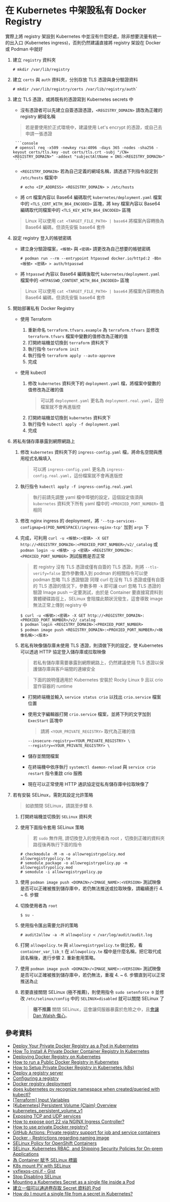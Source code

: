 # 在 Kubernetes 中架設私有 Docker Registry

實際上將 registry 架設到 Kubernetes 中並沒有什麼好處，除非想要流量有統一的出入口 (Kubernetes ingress)，否則仍然建議直接將 registry 架設在 Docker 或 Podman 中就好

1. 建立 `registry` 資料夾

    ```console
    # mkdir /var/lib/registry
    ```

2. 建立 `certs` 與 `auth` 資料夾，分別存放 TLS 憑證與身分驗證資料

    ```console
    # mkdir /var/lib/registry/certs /var/lib/registry/auth`
    ```

3. 建立 TLS 憑證，或將既有的憑證寫到 Kubernetes secrets 中

    - 沒有憑證者可以先建立自簽憑證憑證，`<REGISTRY_DOMAIN>` 請改為正確的 registry 網域名稱

    > 若是要使用於正式環境中，建議使用 Let's encrypt 的憑證，或自己去申請一張憑證

        ```console
        # openssl req -x509 -newkey rsa:4096 -days 365 -nodes -sha256 -keyout certs/tls.key -out certs/tls.crt -subj "/CN=<REGISTRY_DOMAIN>" -addext "subjectAltName = DNS:<REGISTRY_DOMAIN>"
        ```
    
    - `<REGISTRY_DOMAIN>` 若為自己定義的網域名稱，請透過下列指令設定到 `/etc/hosts` 檔案中

        ```console
        # echo <IP_ADDRESS> <REGISTRY_DOMAIN> > /etc/hosts
        ```
    
    - 將 crt 檔案內容以 Base64 編碼取代 `kubernetes/deployment.yaml` 檔案中的 `<TLS_CERT_WITH_B64_ENCODED>` 區塊，將 key 檔案內容以 Base64 編碼取代同檔案中的 `<TLS_KEY_WITH_B64_ENCODED>` 區塊

    > Linux 可以使用 `cat <TARGET_FILE_PATH> | base64` 將檔案內容轉換為 Base64 編碼，但須先安裝 base64 套件

4. 設定 registry 登入的帳號密碼

    - 建立身分驗證檔案，`<帳號>` 與 `<密碼>` 請更改為自己想要的帳號密碼

        ```console
        # podman run --rm --entrypoint htpasswd docker.io/httpd:2 -Bbn <帳號> <密碼> > auth/htpasswd
        ```
        
    - 將 `htpasswd` 內容以 Base64 編碼後取代 `kubernetes/deployment.yaml` 檔案中的 `<HTPASSWD_CONTENT_WITH_B64_ENCODED>` 區塊

    > Linux 可以使用 `cat <TARGET_FILE_PATH> | base64` 將檔案內容轉換為 Base64 編碼，但須先安裝 base64 套件

5. 開始部署私有 Docker Registry

    - 使用 Terraform

        1. 重新命名 `terraform.tfvars.example` 為 `terraform.tfvars` 並修改 `terraform.tfvars` 檔案中變數的值修改為正確的值
        2. 打開終端機並切換到 `terraform` 資料夾下
        3. 執行指令 `terraform init`
        4. 執行指令 `terraform apply --auto-approve`
        5. 完成

    - 使用 kubectl

        1. 修改 `kubernetes` 資料夾下的 `deployment.yaml` 檔，將檔案中變數的值修改為正確的值
            > 可以將 `deployment.yaml` 更名為 `deployment.real.yaml`，這份檔案就不會再進版控
        2. 打開終端機並切換到 `kubernetes` 資料夾下
        3. 執行指令 `kubectl apply -f deployment.yaml`
        4. 完成

6. 將私有儲存庫暴露到網際網路上

    1. 修改 `kubernetes` 資料夾下的 `ingress-config.yaml` 檔，將命名空間與應用程式名稱填入

        > 可以將 `ingress-config.yaml` 更名為 `ingress-config.real.yaml`，這份檔案就不會再進版控

    2. 執行指令 `kubectl apply -f ingress-config.real.yaml`

        > 執行前請先調整 yaml 檔中埠號的設定，這個設定值須與 `kubernetes` 資料夾下所有 yaml 檔中的 `<PROXIED_PORT_NUMBER>` 值相同

    4. 修改 nginx ingress 的 deployment，將 `'--tcp-services-configmap=$(POD_NAMESPACE)/ingress-nginx-tcp'` 加到 `args` 下

    5. 完成，可利用 `curl -u <帳號>:<密碼> -X GET http://<REGISTRY_DOMAIN>:<PROXIED_PORT_NUMBER>/v2/_catalog` 或 `podman login -u <帳號> -p <密碼> <REGISTRY_DOMAIN>:<PROXIED_PORT_NUMBER>` 測試服務是否正常
        > 若 registry 沒有 TLS 憑證或僅有自簽的 TLS 憑證，則將 `--tls-verify=false` 當作參數傳入到 podman 的相關指令可以使 podman 忽略 TLS 憑證驗證
        > 同理 curl 在沒有 TLS 憑證或僅有自簽的 TLS 憑證的情況下，參數多帶 `-k` 即可讓 curl 忽略 TLS 憑證的驗證
        > Image push 一定要測試，由於是 Container 要直接寫資料到實體硬碟路徑上，SELinux 會阻擋此類狀況發生，這會導致 image 無法正常上傳到 registry 中

        ```console
        $ curl -u <帳號>:<密碼> -X GET http://<REGISTRY_DOMAIN>:<PROXIED_PORT_NUMBER>/v2/_catalog
        $ podman login <REGISTRY_DOMAIN>:<PROXIED_PORT_NUMBER>
        $ podman image push <REGISTRY_DOMAIN>:<PROXIED_PORT_NUMBER>/<映像名稱>:<版本>
        ```
    7. 若私有映像儲存庫未使用 TLS 憑證，則須做下列的設定，使 Kubernetes 可以透過 HTTP 協定登入儲存庫或拉取映像

        > 若私有儲存庫需要暴露到網際網路上，仍然建議使用 TLS 憑證以保護儲存庫與客戶端間的連線安全

        > 下面的說明僅適用於 Kubernetes 安裝於 Rocky Linux 9 且以 crio 當作容器的 runtime

        - 打開終端機並輸入 `service status crio` 以找出 `crio.service` 檔案位置
        - 使用文字編輯器打開 `crio.service` 檔案，並將下列的文字加到 `ExecStart` 區塊中

            > 請將 `<YOUR_PRIVATE_REGISTRY>` 取代為正確的值

            ```txt
            --insecure-registry=<YOUR_PRIVATE_REGISTRY> \
            --registry=<YOUR_PRIVATE_REGISTRY> \
            ```

        - 儲存並關閉檔案
        - 在終端機中依序執行 `systemctl daemon-reload` 與 `service crio restart` 指令重啟 crio 服務
        - 現在可以正常使用 HTTP 通訊協定從私有儲存庫中拉取映像了

7. 若有安裝 SELinux，需對其設定允許策略

    > 如欲關閉 SELinux，請跳至步驟 8.

    1. 打開終端機並切換到 `SELinux` 資料夾
    2. 使用下面指令套用 SELinux 策略

        > 若 `sudo` 無作用, 請切換登入的使用者為 root ，切換到正確的資料夾路徑後再執行下面的指令

        ```console
        # checkmodule -M -m -o allowregistrypolicy.mod allowregistrypolicy.te
        # semodule_package -o allowregistrypolicy.pp -m allowregistrypolicy.mod
        # semodule -i allowregistrypolicy.pp
        ```

    3. 使用 `podman image push <DOMAIN>/<IMAGE_NAME>:<VERSION>` 測試映像是否可以正確被推到儲存庫中，若仍無法推送或拉取映像，請繼續進行 4. ~ 6. 步驟
    4. 切換使用者為 `root`

        ```console
        $ su -
        ```

    5. 使用指令匯出需要允許的策略

        ```console
        # audit2allow -a -M allowpolicy < /var/log/audit/audit.log
        ```

    6. 打開 `allowpolicy.te` 與 `allowregistrypolicy.te` 做比較，看 `container_var_lib_t` 在 `allowpolicy.te` 檔中是什麼名稱，把它取代成該名稱後，進行步驟 2. 重新套用策略。
    7. 使用 `podman image push <DOMAIN>/<IMAGE_NAME>:<VERSION>` 測試映像是否可以正確被推到儲存庫中，若仍無法，重複 4. ~ 6. 步驟直到可以正常推送為止
    8. 若要直接關閉 SELinux (極不推薦)，則使用指令 `sudo setenforce 0` 並修改 `/etc/selinux/config` 中的 `SELINUX=disabled` 就可以關閉 SELinux 了
        > **極不推薦** 關閉 SELinux，這會讓伺服器暴露於危險之中，且[會讓 Dan Walsh 傷心](https://stopdisablingselinux.com/)。

## 參考資料

- [Deploy Your Private Docker Registry as a Pod in Kubernetes](https://medium.com/swlh/deploy-your-private-docker-registry-as-a-pod-in-kubernetes-f6a489bf0180)
- [How To Install A Private Docker Container Registry In Kubernetes](https://towardsdatascience.com/how-to-install-a-private-docker-container-registry-in-kubernetes-eadcfd6e0f27)
- [Deploying Docker Registry on Kubernetes](https://medium.com/geekculture/deploying-docker-registry-on-kubernetes-3319622b8f32)
- [How to run a Public Docker Registry in Kubernetes](https://www.nearform.com/blog/how-to-run-a-public-docker-registry-in-kubernetes/)
- [How to Setup Private Docker Registry in Kubernetes (k8s)](https://www.linuxtechi.com/setup-private-docker-registry-kubernetes/)
- [Deploy a registry server](https://docs.docker.com/registry/deploying/)
- [Configuring a registry](https://docs.docker.com/registry/configuration/)
- [Docker registry deployment](https://kubernetes.github.io/ingress-nginx/examples/docker-registry/)
- [does kubernetes pv recognize namespace when created/queried with kubectl?](https://stackoverflow.com/a/32324374)
- [[Terraform] Input Variables](https://godleon.github.io/blog/DevOps/terraform-input-variables/)
- [[Kubernetes] Persistent Volume (Claim) Overview](https://godleon.github.io/blog/Kubernetes/k8s-PersistentVolume-Overview/)
- [kubernetes_persistent_volume_v1](https://registry.terraform.io/providers/hashicorp/kubernetes/latest/docs/resources/persistent_volume_v1)
- [Exposing TCP and UDP services](https://kubernetes.github.io/ingress-nginx/user-guide/exposing-tcp-udp-services/)
- [How to expose port 22 via NGINX Ingress Controller?](https://stackoverflow.com/a/66371932)
- [How to use private Docker registry?](https://github.com/orgs/community/discussions/26534#discussioncomment-3252253)
- [GitHub Actions: Private registry support for job and service containers](https://github.blog/changelog/2020-09-24-github-actions-private-registry-support-for-job-and-service-containers/)
- [Docker - Restrictions regarding naming image](https://stackoverflow.com/questions/43091075/docker-restrictions-regarding-naming-image)
- [SELinux Policy for OpenShift Containers](https://zhimin-wen.medium.com/selinux-policy-for-openshift-containers-40baa1c86aa5)
- [SELinux, Kubernetes RBAC, and Shipping Security Policies for On-prem Applications](https://platform9.com/blog/selinux-kubernetes-rbac-and-shipping-security-policies-for-on-prem-applications/)
- [為 Container 賦予 SELinux 標籤](https://kubernetes.io/zh-cn/docs/tasks/configure-pod-container/security-context/#%E4%B8%BA-container-%E8%B5%8B%E4%BA%88-selinux-%E6%A0%87%E7%AD%BE)
- [K8s mount PV with SELinux](https://storage-chaos.io/k8s-selinux-mount-pv.html)
- [vxflexos-cni.if - Gist](https://gist.github.com/coulof/9df7c9f3178ecf6706b0c5316ab9de7e)
- [Stop Disabling SELinux](https://stopdisablingselinux.com/)
- [Mounting a Kubernetes Secret as a single file inside a Pod](https://www.jeffgeerling.com/blog/2019/mounting-kubernetes-secret-single-file-inside-pod)
- [建立一個可以通過卷存取 Secret 資料的 Pod](https://kubernetes.io/zh-cn/docs/tasks/inject-data-application/distribute-credentials-secure/#create-a-pod-that-has-access-to-the-secret-data-through-a-volume)
- [How do I mount a single file from a secret in Kubernetes?](https://stackoverflow.com/a/53296198)
